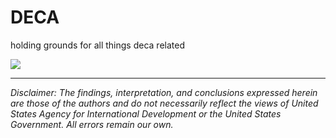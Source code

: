 # DECA
holding grounds for all things deca related  

<p><img src="https://user-images.githubusercontent.com/5873344/70911361-c0bcfb00-1fdf-11ea-81a1-20ded0082eb5.PNG" align="middle"></p>

---  

_Disclaimer: The findings, interpretation, and conclusions expressed herein are those of the authors and do not necessarily reflect the views of United States Agency for International Development or the United States Government. All errors remain our own._
